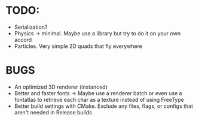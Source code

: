 # TODO: 
- Serialization?
- Physics -> minimal. Maybe use a library but try to do it on your own accord
- Particles. Very simple 2D quads that fly everywhere 

# BUGS 
- An optimized 3D renderer (instanced)
- Better and faster fonts -> Maybe use a renderer batch or even use a fontatlas to retrieve each char as a texture instead of using FreeType
- Better build settings with CMake. Exclude any files, flags, or configs that aren't needed in Release builds
